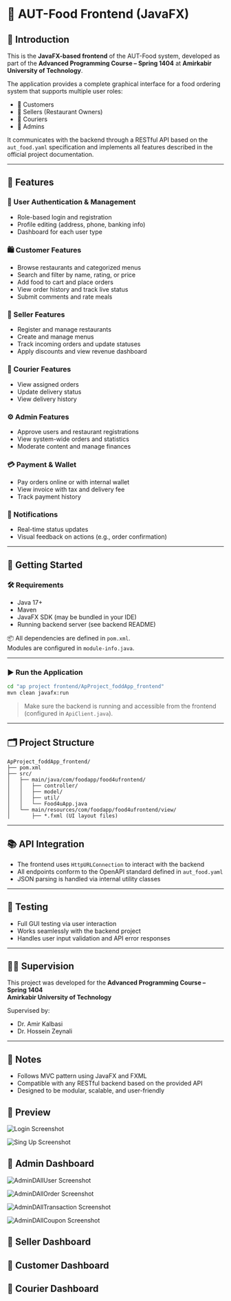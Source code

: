# 🎨 AUT-Food Frontend (JavaFX)

## 📌 Introduction

This is the **JavaFX-based frontend** of the AUT-Food system, developed as part of the **Advanced Programming Course – Spring 1404** at **Amirkabir University of Technology**.

The application provides a complete graphical interface for a food ordering system that supports multiple user roles:

- 🛒 Customers
- 🏪 Sellers (Restaurant Owners)
- 🚚 Couriers
- 🔧 Admins

It communicates with the backend through a RESTful API based on the `aut_food.yaml` specification and implements all features described in the official project documentation.

---

## 🧩 Features

### 🔐 User Authentication & Management
- Role-based login and registration
- Profile editing (address, phone, banking info)
- Dashboard for each user type

### 🛍️ Customer Features
- Browse restaurants and categorized menus
- Search and filter by name, rating, or price
- Add food to cart and place orders
- View order history and track live status
- Submit comments and rate meals

### 🏪 Seller Features
- Register and manage restaurants
- Create and manage menus
- Track incoming orders and update statuses
- Apply discounts and view revenue dashboard

### 🚚 Courier Features
- View assigned orders
- Update delivery status
- View delivery history

### ⚙️ Admin Features
- Approve users and restaurant registrations
- View system-wide orders and statistics
- Moderate content and manage finances

### 💳 Payment & Wallet
- Pay orders online or with internal wallet
- View invoice with tax and delivery fee
- Track payment history

### 📲 Notifications
- Real-time status updates
- Visual feedback on actions (e.g., order confirmation)

---

## 🚀 Getting Started

### 🛠️ Requirements

- Java 17+
- Maven
- JavaFX SDK (may be bundled in your IDE)
- Running backend server (see backend README)

📦 All dependencies are defined in `pom.xml`.  
Modules are configured in `module-info.java`.

---

### ▶️ Run the Application

```bash
cd "ap project frontend/ApProject_foddApp_frontend"
mvn clean javafx:run
```

> Make sure the backend is running and accessible from the frontend (configured in `ApiClient.java`).

---

## 🗂️ Project Structure

```
ApProject_foddApp_frontend/
├── pom.xml
├── src/
│   ├── main/java/com/foodapp/food4ufrontend/
│   │   ├── controller/
│   │   ├── model/
│   │   ├── util/
│   │   └── Food4uApp.java
│   └── main/resources/com/foodapp/food4ufrontend/view/
│       ├── *.fxml (UI layout files)
```

---

## 📚 API Integration

- The frontend uses `HttpURLConnection` to interact with the backend
- All endpoints conform to the OpenAPI standard defined in `aut_food.yaml`
- JSON parsing is handled via internal utility classes

---

## 🧪 Testing

- Full GUI testing via user interaction
- Works seamlessly with the backend project
- Handles user input validation and API error responses

---

## 👨‍🏫 Supervision

This project was developed for the **Advanced Programming Course – Spring 1404**  
**Amirkabir University of Technology**

Supervised by:
- Dr. Amir Kalbasi  
- Dr. Hossein Zeynali

---

## 📣 Notes

- Follows MVC pattern using JavaFX and FXML
- Compatible with any RESTful backend based on the provided API
- Designed to be modular, scalable, and user-friendly

## 📸 Preview
![Login Screenshot](./src/main/resources/com/foodapp/food4ufrontend/images/LoginScreen.png)



![Sing Up Screenshot](./src/main/resources/com/foodapp/food4ufrontend/images/signUpScreen.png)


## 🔧 Admin Dashboard

![AdminDAllUser Screenshot](./src/main/resources/com/foodapp/food4ufrontend/images/allUserAdminD.png)



![AdminDAllOrder Screenshot](./src/main/resources/com/foodapp/food4ufrontend/images/orderAdminD.png)



![AdminDAllTransaction Screenshot](./src/main/resources/com/foodapp/food4ufrontend/images/transactionAdminD.png)




![AdminDAllCoupon Screenshot](./src/main/resources/com/foodapp/food4ufrontend/images/copounAdminD.png)


## 🏪 Seller Dashboard








## 🛒 Customer Dashboard








## 🚚 Courier Dashboard

